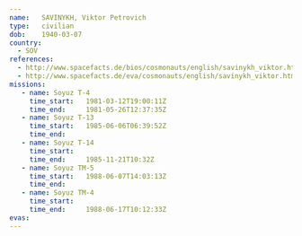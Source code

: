```yaml
---
name:	SAVINYKH, Viktor Petrovich
type:	civilian
dob:	1940-03-07
country:
  - SOV
references:
  - http://www.spacefacts.de/bios/cosmonauts/english/savinykh_viktor.htm
  - http://www.spacefacts.de/eva/cosmonauts/english/savinykh_viktor.htm
missions:
   - name: Soyuz T-4
     time_start:   1981-03-12T19:00:11Z
     time_end:     1981-05-26T12:37:35Z
   - name: Soyuz T-13
     time_start:   1985-06-06T06:39:52Z
     time_end:     
   - name: Soyuz T-14
     time_start:   
     time_end:     1985-11-21T10:32Z
   - name: Soyuz TM-5
     time_start:   1988-06-07T14:03:13Z
     time_end:     
   - name: Soyuz TM-4
     time_start:   
     time_end:     1988-06-17T10:12:33Z
evas:
---
```

